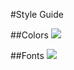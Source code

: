 #Style Guide

##Colors
![](http://i.imgur.com/KtazqDx.png)

##Fonts
![](http://i.imgur.com/tuBgUMK.png)
